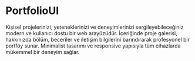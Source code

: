# PortfolioUI
Kişisel projelerinizi, yeteneklerinizi ve deneyimlerinizi sergileyebileceğiniz modern ve kullanıcı dostu bir web arayüzüdür. İçeriğinde proje galerisi, hakkınızda bölüm, beceriler ve iletişim bilgilerini barındırarak profesyonel bir portföy sunar. Minimalist tasarımı ve responsive yapısıyla tüm cihazlarda mükemmel bir deneyim sağlar.
